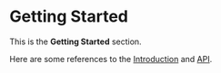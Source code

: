 # Getting Started

This is the **Getting Started** section.

Here are some references to the [Introduction](intro.md)
and [API](api.md).